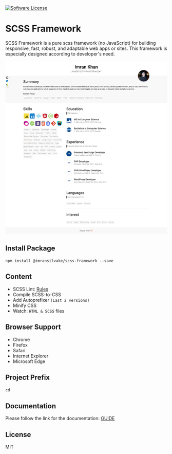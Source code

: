 [![Software License](https://img.shields.io/badge/license-MIT-blue.svg)](LICENSE)

# SCSS Framework
SCSS Framework is a pure scss framework (no JavaScript) for building responsive, fast, robust, and adaptable web apps or sites. This framework is especially designed according to developer's need.

![Alt text](preview.png?raw=true "Resume")


## Install Package
```
npm install @imransilvake/scss-framework --save
```


## Content
  - SCSS Lint: [Rules](https://stylelint.io/user-guide/rules/)
  - Compile SCSS-to-CSS
  - Add Autoprefixer `(Last 2 versions)`
  - Minify CSS
  - Watch: `HTML & SCSS` files


## Browser Support
 - Chrome
 - Firefox
 - Safari
 - Internet Explorer
 - Microsoft Edge


## Project Prefix
`cd`


## Documentation
Please follow the link for the documentation: [GUIDE](documentation/guide.md)


## License
MIT
